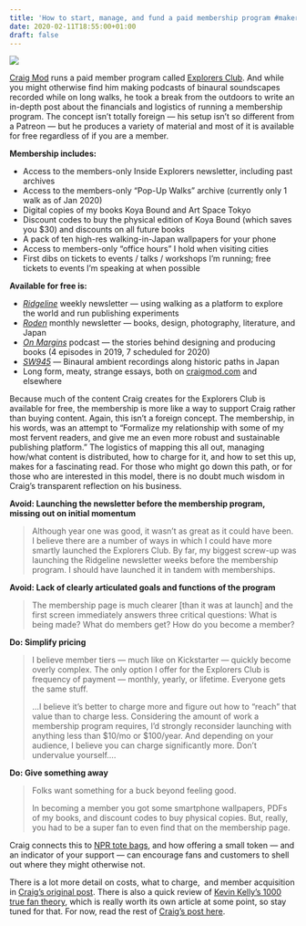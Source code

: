 ```yaml
---
title: 'How to start, manage, and fund a paid membership program #makerbusiness'
date: 2020-02-11T18:55:00+01:00
draft: false
---
```


[![](https://cdn-blog.adafruit.com/uploads/2020/02/ec-e1581375268620.jpg)](https://craigmod.com/essays/membership_programs/)

[Craig Mod](https://craigmod.com/about/) runs a paid member program called [Explorers Club](https://craigmod.com/membership/). And while you might otherwise find him making podcasts of binaural soundscapes recorded while on long walks, he took a break from the outdoors to write an in-depth post about the financials and logistics of running a membership program. The concept isn’t totally foreign — his setup isn’t so different from a Patreon — but he produces a variety of material and most of it is available for free regardless of if you are a member.

**Membership includes:**

*   Access to the members-only Inside Explorers newsletter, including past archives
*   Access to the members-only “Pop-Up Walks” archive (currently only 1 walk as of Jan 2020)
*   Digital copies of my books Koya Bound and Art Space Tokyo
*   Discount codes to buy the physical edition of Koya Bound (which saves you $30) and discounts on all future books
*   A pack of ten high-res walking-in-Japan wallpapers for your phone
*   Access to members-only “office hours” I hold when visiting cities
*   First dibs on tickets to events / talks / workshops I’m running; free tickets to events I’m speaking at when possible

**Available for free is:**

*   _[Ridgeline](https://craigmod.com/ridgeline/)_ weekly newsletter — using walking as a platform to explore the world and run publishing experiments
*   _[Roden](https://craigmod.com/roden/)_ monthly newsletter — books, design, photography, literature, and Japan
*   _[On Margins](https://craigmod.com/onmargins/)_ podcast — the stories behind designing and producing books (4 episodes in 2019, 7 scheduled for 2020)
*   _[SW945](https://sw945.craigmod.com/)_ — Binaural ambient recordings along historic paths in Japan
*   Long form, meaty, strange essays, both on [craigmod.com](https://craigmod.com/essays/) and elsewhere

Because much of the content Craig creates for the Explorers Club is available for free, the membership is more like a way to support Craig rather than buying content. Again, this isn’t a foreign concept. The membership, in his words, was an attempt to “Formalize my relationship with some of my most fervent readers, and give me an even more robust and sustainable publishing platform.” The logistics of mapping this all out, managing how/what content is distributed, how to charge for it, and how to set this up, makes for a fascinating read. For those who might go down this path, or for those who are interested in this model, there is no doubt much wisdom in Craig’s transparent reflection on his business.

**Avoid: Launching the newsletter before the membership program, missing out on initial momentum**

> Although year one was good, it wasn’t as great as it could have been. I believe there are a number of ways in which I could have more smartly launched the Explorers Club. By far, my biggest screw-up was launching the Ridgeline newsletter weeks before the membership program. I should have launched it in tandem with memberships.

**Avoid: Lack of clearly articulated goals and functions of the program**

> The membership page is much clearer \[than it was at launch\] and the first screen immediately answers three critical questions: What is being made? What do members get? How do you become a member?

**Do: Simplify pricing**

> I believe member tiers — much like on Kickstarter — quickly become overly complex. The only option I offer for the Explorers Club is frequency of payment — monthly, yearly, or lifetime. Everyone gets the same stuff.
> 
> …I believe it’s better to charge more and figure out how to “reach” that value than to charge less. Considering the amount of work a membership program requires, I’d strongly reconsider launching with anything less than $10/mo or $100/year. And depending on your audience, I believe you can charge significantly more. Don’t undervalue yourself….

**Do: Give something away**

> Folks want something for a buck beyond feeling good.
> 
> In becoming a member you got some smartphone wallpapers, PDFs of my books, and discount codes to buy physical copies. But, really, you had to be a super fan to even find that on the membership page.

Craig connects this to [NPR tote bags](https://www.theatlantic.com/business/archive/2015/04/how-npr-tote-bags-became-a-thing/390657/), and how offering a small token — and an indicator of your support — can encourage fans and customers to shell out where they might otherwise not.

There is a lot more detail on costs, what to charge,  and member acquisition in [Craig’s original post](https://craigmod.com/essays/membership_programs/). There is also a quick review of [Kevin Kelly’s 1000 true fan theory](https://kk.org/thetechnium/1000-true-fans/), which is really worth its own article at some point, so stay tuned for that. For now, read the rest of [Craig’s post here](https://craigmod.com/essays/membership_programs/).